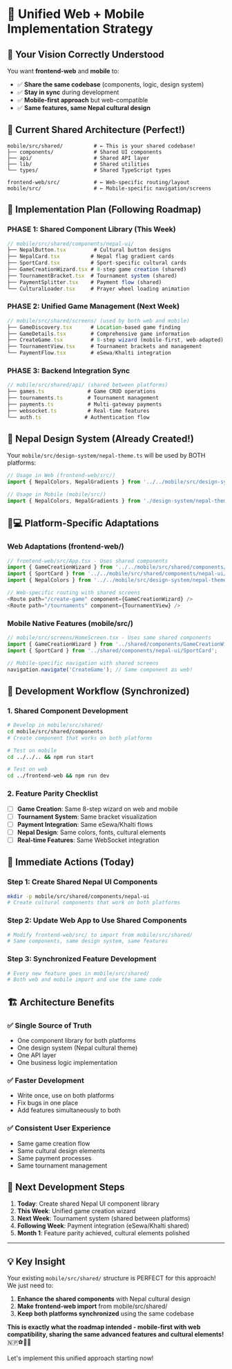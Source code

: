 # 🔄 Unified Web + Mobile Implementation Strategy

## 🎯 **Your Vision Correctly Understood**

You want **frontend-web** and **mobile** to:
- ✅ **Share the same codebase** (components, logic, design system)
- ✅ **Stay in sync** during development 
- ✅ **Mobile-first approach** but web-compatible
- ✅ **Same features, same Nepal cultural design**

## 📁 **Current Shared Architecture (Perfect!)**

```
mobile/src/shared/          # ← This is your shared codebase!
├── components/             # Shared UI components
├── api/                    # Shared API layer
├── lib/                    # Shared utilities
└── types/                  # Shared TypeScript types

frontend-web/src/           # ← Web-specific routing/layout
mobile/src/                 # ← Mobile-specific navigation/screens
```

## 🚀 **Implementation Plan (Following Roadmap)**

### **PHASE 1: Shared Component Library (This Week)**
```typescript
// mobile/src/shared/components/nepal-ui/
├── NepalButton.tsx         # Cultural button designs
├── NepalCard.tsx          # Nepal flag gradient cards  
├── SportCard.tsx          # Sport-specific cultural cards
├── GameCreationWizard.tsx # 8-step game creation (shared)
├── TournamentBracket.tsx  # Tournament system (shared)
├── PaymentSplitter.tsx    # Payment flow (shared)
└── CulturalLoader.tsx     # Prayer wheel loading animation
```

### **PHASE 2: Unified Game Management (Next Week)**
```typescript
// mobile/src/shared/screens/ (used by both web and mobile)
├── GameDiscovery.tsx      # Location-based game finding
├── GameDetails.tsx        # Comprehensive game information  
├── CreateGame.tsx         # 8-step wizard (mobile-first, web-adapted)
├── TournamentView.tsx     # Tournament brackets and management
└── PaymentFlow.tsx        # eSewa/Khalti integration
```

### **PHASE 3: Backend Integration Sync**
```typescript
// mobile/src/shared/api/ (shared between platforms)
├── games.ts              # Game CRUD operations
├── tournaments.ts        # Tournament management  
├── payments.ts           # Multi-gateway payments
├── websocket.ts          # Real-time features
└── auth.ts              # Authentication flow
```

## 🎨 **Nepal Design System (Already Created!)**

Your `mobile/src/design-system/nepal-theme.ts` will be used by BOTH platforms:

```typescript
// Usage in Web (frontend-web/src/)
import { NepalColors, NepalGradients } from '../../mobile/src/design-system/nepal-theme';

// Usage in Mobile (mobile/src/)
import { NepalColors, NepalGradients } from './design-system/nepal-theme';
```

## 📱💻 **Platform-Specific Adaptations**

### **Web Adaptations (frontend-web/)**
```typescript
// frontend-web/src/App.tsx - Uses shared components
import { GameCreationWizard } from '../../mobile/src/shared/components/GameCreationWizard';
import { SportCard } from '../../mobile/src/shared/components/nepal-ui/SportCard';
import { NepalColors } from '../../mobile/src/design-system/nepal-theme';

// Web-specific routing with shared screens
<Route path="/create-game" component={GameCreationWizard} />
<Route path="/tournaments" component={TournamentView} />
```

### **Mobile Native Features (mobile/src/)**
```typescript
// mobile/src/screens/HomeScreen.tsx - Uses same shared components
import { GameCreationWizard } from '../shared/components/GameCreationWizard';
import { SportCard } from '../shared/components/nepal-ui/SportCard';

// Mobile-specific navigation with shared screens
navigation.navigate('CreateGame'); // Same component as web!
```

## 🔄 **Development Workflow (Synchronized)**

### **1. Shared Component Development**
```bash
# Develop in mobile/src/shared/
cd mobile/src/shared/components
# Create component that works on both platforms

# Test on mobile
cd ../../.. && npm run start

# Test on web  
cd ../frontend-web && npm run dev
```

### **2. Feature Parity Checklist**
- [ ] **Game Creation**: Same 8-step wizard on web and mobile
- [ ] **Tournament System**: Same bracket visualization  
- [ ] **Payment Integration**: Same eSewa/Khalti flows
- [ ] **Nepal Design**: Same colors, fonts, cultural elements
- [ ] **Real-time Features**: Same WebSocket integration

## 🎯 **Immediate Actions (Today)**

### **Step 1: Create Shared Nepal UI Components**
```bash
mkdir -p mobile/src/shared/components/nepal-ui
# Create cultural components that work on both platforms
```

### **Step 2: Update Web App to Use Shared Components**  
```bash
# Modify frontend-web/src/ to import from mobile/src/shared/
# Same components, same design system, same features
```

### **Step 3: Synchronized Feature Development**
```bash
# Every new feature goes in mobile/src/shared/
# Both web and mobile import and use the same code
```

## 🏗️ **Architecture Benefits**

### ✅ **Single Source of Truth**
- One component library for both platforms
- One design system (Nepal cultural theme)  
- One API layer
- One business logic implementation

### ✅ **Faster Development**
- Write once, use on both platforms
- Fix bugs in one place
- Add features simultaneously to both

### ✅ **Consistent User Experience**  
- Same game creation flow
- Same cultural design elements
- Same payment processes
- Same tournament management

## 🚀 **Next Development Steps**

1. **Today**: Create shared Nepal UI component library
2. **This Week**: Unified game creation wizard 
3. **Next Week**: Tournament system (shared between platforms)
4. **Following Week**: Payment integration (eSewa/Khalti shared)
5. **Month 1**: Feature parity achieved, cultural elements polished

---

## 💡 **Key Insight**

Your existing `mobile/src/shared/` structure is PERFECT for this approach! We just need to:

1. **Enhance the shared components** with Nepal cultural design
2. **Make frontend-web import** from mobile/src/shared/
3. **Keep both platforms synchronized** using the same codebase

**This is exactly what the roadmap intended - mobile-first with web compatibility, sharing the same advanced features and cultural elements!** 🇳🇵⚽🏏🏀

Let's implement this unified approach starting now!
